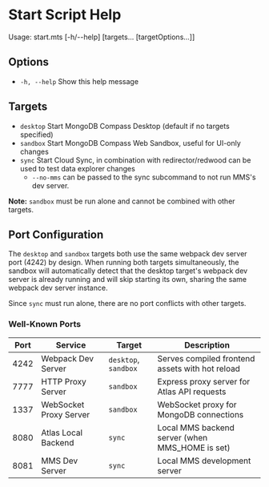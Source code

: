 # Start Script Help

Usage: start.mts [-h/--help] [targets... [targetOptions...]]

## Options

- `-h, --help` Show this help message

## Targets

- `desktop` Start MongoDB Compass Desktop (default if no targets specified)
- `sandbox` Start MongoDB Compass Web Sandbox, useful for UI-only changes
- `sync` Start Cloud Sync, in combination with redirector/redwood can be used to test data explorer changes
  - `--no-mms` can be passed to the sync subcommand to not run MMS's dev server.

**Note:** `sandbox` must be run alone and cannot be combined with other targets.

## Port Configuration

The `desktop` and `sandbox` targets both use the same webpack dev server port (4242) by design. When running both targets simultaneously, the sandbox will automatically detect that the desktop target's webpack dev server is already running and will skip starting its own, sharing the same webpack dev server instance.

Since `sync` must run alone, there are no port conflicts with other targets.

### Well-Known Ports

| Port | Service                | Target               | Description                                     |
| ---- | ---------------------- | -------------------- | ----------------------------------------------- |
| 4242 | Webpack Dev Server     | `desktop`, `sandbox` | Serves compiled frontend assets with hot reload |
| 7777 | HTTP Proxy Server      | `sandbox`            | Express proxy server for Atlas API requests     |
| 1337 | WebSocket Proxy Server | `sandbox`            | WebSocket proxy for MongoDB connections         |
| 8080 | Atlas Local Backend    | `sync`               | Local MMS backend server (when MMS_HOME is set) |
| 8081 | MMS Dev Server         | `sync`               | Local MMS development server                    |
